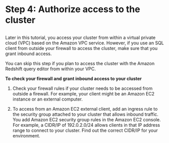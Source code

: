 # Step 4: Authorize access to the cluster<a name="rs-gsg-authorize-cluster-access"></a>

## <a name="authorize-cluster-sample"></a>

Later in this tutorial, you access your cluster from within a virtual private cloud \(VPC\) based on the Amazon VPC service\. However, if you use an SQL client from outside your firewall to access the cluster, make sure that you grant inbound access\. 

You can skip this step if you plan to access the cluster with the Amazon Redshift query editor from within your VPC\.

**To check your firewall and grant inbound access to your cluster**

1. Check your firewall rules if your cluster needs to be accessed from outside a firewall\. For example, your client might be an Amazon EC2 instance or an external computer\. 

1. To access from an Amazon EC2 external client, add an ingress rule to the security group attached to your cluster that allows inbound traffic\. You add Amazon EC2 security group rules in the Amazon EC2 console\. For example, a CIDR/IP of 192\.0\.2\.0/24 allows clients in that IP address range to connect to your cluster\. Find out the correct CIDR/IP for your environment\.